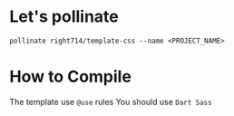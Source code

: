 # Let's pollinate
`pollinate right714/template-css --name <PROJECT_NAME>`

# How to Compile
The template use `@use` rules
You should use `Dart Sass`